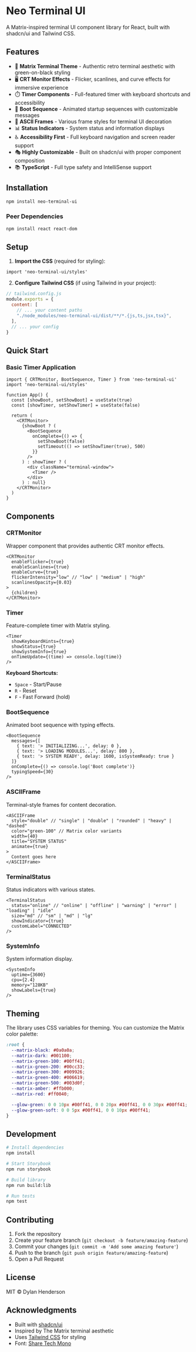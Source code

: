 # Neo Terminal UI

A Matrix-inspired terminal UI component library for React, built with shadcn/ui and Tailwind CSS.

## Features

- 🎨 **Matrix Terminal Theme** - Authentic retro terminal aesthetic with green-on-black styling
- 🖥️ **CRT Monitor Effects** - Flicker, scanlines, and curve effects for immersive experience
- ⏱️ **Timer Components** - Full-featured timer with keyboard shortcuts and accessibility
- 🚀 **Boot Sequence** - Animated startup sequences with customizable messages
- 🎯 **ASCII Frames** - Various frame styles for terminal UI decoration
- 📊 **Status Indicators** - System status and information displays
- ♿ **Accessibility First** - Full keyboard navigation and screen reader support
- 🎭 **Highly Customizable** - Built on shadcn/ui with proper component composition
- 📚 **TypeScript** - Full type safety and IntelliSense support

## Installation

```bash
npm install neo-terminal-ui
```

### Peer Dependencies

```bash
npm install react react-dom
```

## Setup

1. **Import the CSS** (required for styling):

```tsx
import 'neo-terminal-ui/styles'
```

2. **Configure Tailwind CSS** (if using Tailwind in your project):

```js
// tailwind.config.js
module.exports = {
  content: [
    // ... your content paths
    "./node_modules/neo-terminal-ui/dist/**/*.{js,ts,jsx,tsx}",
  ],
  // ... your config
}
```

## Quick Start

### Basic Timer Application

```tsx
import { CRTMonitor, BootSequence, Timer } from 'neo-terminal-ui'
import 'neo-terminal-ui/styles'

function App() {
  const [showBoot, setShowBoot] = useState(true)
  const [showTimer, setShowTimer] = useState(false)

  return (
    <CRTMonitor>
      {showBoot ? (
        <BootSequence
          onComplete={() => {
            setShowBoot(false)
            setTimeout(() => setShowTimer(true), 500)
          }}
        />
      ) : showTimer ? (
        <div className="terminal-window">
          <Timer />
        </div>
      ) : null}
    </CRTMonitor>
  )
}
```

## Components

### CRTMonitor

Wrapper component that provides authentic CRT monitor effects.

```tsx
<CRTMonitor
  enableFlicker={true}
  enableScanlines={true}
  enableCurve={true}
  flickerIntensity="low" // "low" | "medium" | "high"
  scanlinesOpacity={0.03}
>
  {children}
</CRTMonitor>
```

### Timer

Feature-complete timer with Matrix styling.

```tsx
<Timer
  showKeyboardHints={true}
  showStatus={true}
  showSystemInfo={true}
  onTimeUpdate={(time) => console.log(time)}
/>
```

**Keyboard Shortcuts:**
- `Space` - Start/Pause
- `R` - Reset
- `F` - Fast Forward (hold)

### BootSequence

Animated boot sequence with typing effects.

```tsx
<BootSequence
  messages={[
    { text: '> INITIALIZING...', delay: 0 },
    { text: '> LOADING MODULES...', delay: 800 },
    { text: '> SYSTEM READY', delay: 1600, isSystemReady: true }
  ]}
  onComplete={() => console.log('Boot complete')}
  typingSpeed={30}
/>
```

### ASCIIFrame

Terminal-style frames for content decoration.

```tsx
<ASCIIFrame
  style="double" // "single" | "double" | "rounded" | "heavy" | "dashed"
  color="green-100" // Matrix color variants
  width={40}
  title="SYSTEM STATUS"
  animate={true}
>
  Content goes here
</ASCIIFrame>
```

### TerminalStatus

Status indicators with various states.

```tsx
<TerminalStatus
  status="online" // "online" | "offline" | "warning" | "error" | "loading" | "idle"
  size="md" // "sm" | "md" | "lg"
  showIndicator={true}
  customLabel="CONNECTED"
/>
```

### SystemInfo

System information display.

```tsx
<SystemInfo
  uptime={3600}
  cpu={2.4}
  memory="128KB"
  showLabels={true}
/>
```

## Theming

The library uses CSS variables for theming. You can customize the Matrix color palette:

```css
:root {
  --matrix-black: #0a0a0a;
  --matrix-dark: #001100;
  --matrix-green-100: #00ff41;
  --matrix-green-200: #00cc33;
  --matrix-green-300: #009926;
  --matrix-green-400: #006619;
  --matrix-green-500: #003d0f;
  --matrix-amber: #ffb000;
  --matrix-red: #ff0040;

  --glow-green: 0 0 10px #00ff41, 0 0 20px #00ff41, 0 0 30px #00ff41;
  --glow-green-soft: 0 0 5px #00ff41, 0 0 10px #00ff41;
}
```

## Development

```bash
# Install dependencies
npm install

# Start Storybook
npm run storybook

# Build library
npm run build:lib

# Run tests
npm test
```

## Contributing

1. Fork the repository
2. Create your feature branch (`git checkout -b feature/amazing-feature`)
3. Commit your changes (`git commit -m 'Add some amazing feature'`)
4. Push to the branch (`git push origin feature/amazing-feature`)
5. Open a Pull Request

## License

MIT © Dylan Henderson

## Acknowledgments

- Built with [shadcn/ui](https://ui.shadcn.com/)
- Inspired by The Matrix terminal aesthetic
- Uses [Tailwind CSS](https://tailwindcss.com/) for styling
- Font: [Share Tech Mono](https://fonts.google.com/specimen/Share+Tech+Mono)